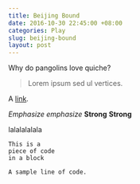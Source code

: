 ```yaml
---
title: Beijing Bound
date: 2016-10-30 22:45:00 +08:00
categories: Play
slug: beijing-bound
layout: post
---
```


Why do pangolins love quiche?

> Lorem ipsum sed ul vertices.

A [link](http://example.com "Title").

*Emphasize* *emphasize*
**Strong** **Strong**

lalalalalala

    This is a 
    piece of code 
    in a block

`A sample line of code.`

<div class="whitespace"></div>